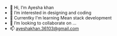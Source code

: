 - 👋 Hi, I’m Ayesha khan
- 👀 I’m interested in designing and coding 
- 🌱 Currentky I'm learning Mean stack development 
- 💞️ I’m looking to collaborate on ...
- 📫 ayeshakhan.36103@gmail.com


<!---
ayeshakhan36/ayeshakhan36 is a ✨ special ✨ repository because its `README.md` (this file) appears on your GitHub profile.
You can click the Preview link to take a look at your changes.
--->
